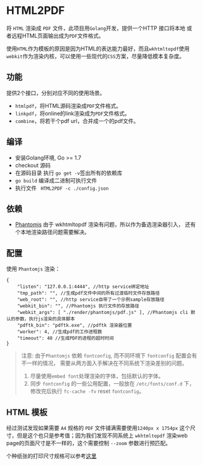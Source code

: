 # HTML2PDF


将 `HTML` 渲染成 `PDF` 文件，此项目用`Golang`开发，提供一个HTTP 接口将本地
或者远程HTML页面输出成为`PDF`文件格式。

使用`HTML`作为模板的原因是因为HTML的表达能力最好，而且`wkhtmltopdf`使用
`webkit`作为渲染内核，可以使用一些现代的`CSS`方案，尽量降低模本复杂度。

## 功能

提供2个接口，分别对应不同的使用场景。
 - `htmlpdf`，将HTML源码渲染成`PDF`文件格式。 
 - `linkpdf`，将online的link渲染成为`PDF`文件格式。 
 - `combine`，将若干个pdf url，合并成一个的pdf文件。

## 编译

- 安装Golang环境, Go >= 1.7
- checkout 源码
- 在源码目录 执行 ` go get -v `签出所有的依赖库
- ` go build ` 编译成二进制可执行文件
- 执行文件 ` HTML2PDF -c ./config.json`

## 依赖

- [Phantomjs](http://phantomjs.org/) 由于 wkhtmltopdf 渲染有问题，所以作为备选渲染器引入，
  还有个本地渲染路径问题需要解决。

## 配置

使用 ``Phantomjs`` 渲染：

```
{
    "listen": "127.0.0.1:4444", //http service绑定地址
    "tmp_path": "", //生成pdf文件中间的所有过渡临时文件存放路径
    "web_root": "", //http service自带了一个示例sample存放路径
    "webkit_bin": "", //Phantomjs 执行文件的存放路径
    "webkit_args": [ "./render/phantomjs/pdf.js" ], //Phantomjs cli 默认的参数，执行js渲染的具体脚本
    "pdftk_bin": "pdftk.exe", //pdftk 渲染器位置
    "worker": 4, //生成pdf的工作进程数
    "timeout": 40 //生成PDF的进程的超时时间
}
```

> 注意: 由于`Phantomjs` 依赖 `fontconfig`, 而不同环境下 `fontconfig` 配置会有不一样的情况，
> 需要从两方面入手解决在不同系统下渲染差别的问题。
> 1. 尽量使用`embed font`处理渲染的字体，包括默认的字体。
> 2. 同步 `fontconfig` 的一些公用配置，一般放在 `/etc/fonts/conf.d` 下，修改完后执行 `fc-cache -fv` reset `fontconfig`。


## HTML 模板

经过测试发现如果需要 `A4` 规格的 `PDF` 文件铺满需要使用`1240px x 1754px`
这个尺寸，但是这个也只是参考值；因为我们发现不同系统上 `wkhtmltopdf` 
渲染web page的页面尺寸是不一样的，这个需要控制 `--zoom` 参数进行预匹配。

个种纸张的打印尺寸规格可以参考[这里](http://www.papersizes.org/a-sizes-in-pixels.htm)